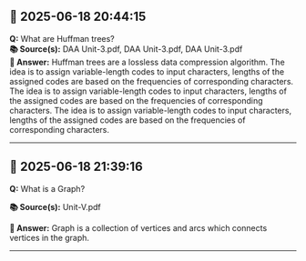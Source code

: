 ## 📅 2025-06-18 20:44:15
**Q:** What are Huffman trees?  
**📚 Source(s):** DAA Unit-3.pdf, DAA Unit-3.pdf, DAA Unit-3.pdf  
**🤖 Answer:** Huffman trees are a lossless data compression algorithm. The idea is to assign variable-length codes to input characters, lengths of the assigned codes are based on the frequencies of corresponding characters. The idea is to assign variable-length codes to input characters, lengths of the assigned codes are based on the frequencies of corresponding characters. The idea is to assign variable-length codes to input characters, lengths of the assigned codes are based on the frequencies of corresponding characters.

---
## 📅 2025-06-18 21:39:16
**Q:** What is a Graph?

**📚 Source(s):** Unit-V.pdf

**🤖 Answer:** Graph is a collection of vertices and arcs which connects vertices in the graph.

---

